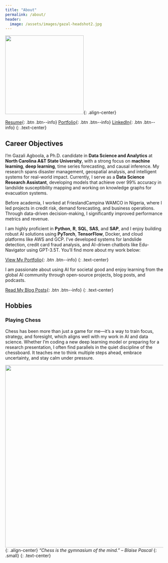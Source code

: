 ```yaml
---
title: "About"
permalink: /about/
header:
  image: /assets/images/gazal-headshot2.jpg 
---
```


<img src="https://gazmaths.github.io/assets/images/gazal-headshot.png" width="250">{: .align-center}

[Resume](https://gazmaths.github.io/cv/){: .btn .btn--info} [Portfolio](https://gazmaths.github.io/portfolio/){: .btn .btn--info} [LinkedIn](https://www.linkedin.com/in/gazal-agboola-351b44b8/){: .btn .btn--info}
{: .text-center}

## Career Objectives
I’m Gazali Agboola, a Ph.D. candidate in **Data Science and Analytics** at **North Carolina A&T State University**, with a strong focus on **machine learning**, **deep learning**, time series forecasting, and causal inference. My research spans disaster management, geospatial analysis, and intelligent systems for real-world impact. Currently, I serve as a **Data Science Research Assistant**, developing models that achieve over 99% accuracy in landslide susceptibility mapping and working on knowledge graphs for evacuation systems.

Before academia, I worked at FrieslandCampina WAMCO in Nigeria, where I led projects in credit risk, demand forecasting, and business operations. Through data-driven decision-making, I significantly improved performance metrics and revenue.

I am highly proficient in **Python**, **R**, **SQL**, **SAS**, and **SAP**, and I enjoy building robust AI solutions using **PyTorch**, **TensorFlow**, Docker, and cloud platforms like AWS and GCP. I’ve developed systems for landslide detection, credit card fraud analysis, and AI-driven chatbots like Edu-Navigator using GPT-3.5T. You’ll find more about my work below:

[View My Portfolio](https://gazmaths.github.io/portfolio/){: .btn .btn--info}
{: .text-center}

I am passionate about using AI for societal good and enjoy learning from the global AI community through open-source projects, blog posts, and podcasts. 

[Read My Blog Posts](https://gazmaths.github.io/posts/){: .btn .btn--info}
{: .text-center}

## Hobbies
### Playing Chess
Chess has been more than just a game for me—it’s a way to train focus, strategy, and foresight, which aligns well with my work in AI and data science. Whether I’m coding a new deep learning model or preparing for a research presentation, I often find parallels in the quiet discipline of the chessboard. It teaches me to think multiple steps ahead, embrace uncertainty, and stay calm under pressure.

<img src="https://goagboola.github.io/assets/images/chessboard.jpg" width="580">{: .align-center}
*“Chess is the gymnasium of the mind.” – Blaise Pascal*
{: .small}
{: .text-center}

